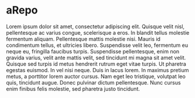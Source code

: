 # aRepo

Lorem ipsum dolor sit amet, consectetur adipiscing elit. Quisque velit nisl, pellentesque ac varius congue, scelerisque a eros. In blandit tellus molestie fermentum aliquam. Pellentesque mattis molestie nisi. Mauris id condimentum tellus, et ultricies libero. Suspendisse velit leo, fermentum eu neque eu, fringilla faucibus turpis. Suspendisse pellentesque, enim non gravida varius, velit ante mattis velit, sed tincidunt mi magna sit amet velit. Quisque sed turpis id metus hendrerit rutrum eget vitae turpis. Ut pharetra egestas euismod. In vel nisi neque. Duis in lacus lorem. In maximus pretium metus, a porttitor lorem auctor cursus. Nam eget leo tristique, volutpat leo quis, tincidunt augue. Donec pulvinar dictum pellentesque. Nunc cursus enim finibus felis molestie, sed pharetra justo tincidunt.